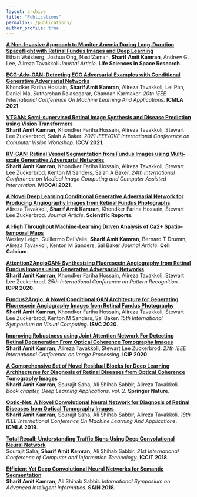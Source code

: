 ```yaml
---
layout: archive
title: "Publications"
permalink: /publications/
author_profile: true
---
```

**[A Non-Invasive Approach to Monitor Anemia During Long-Duration Spaceflight with Retinal Fundus Images and Deep Learning](https://sharifamit.com/publications/lssr2022)**  
Ethan Waisberg, Joshua Ong, NasifZaman, **Sharif Amit Kamran**, Andrew G. Lee, Alireza Tavakkoli *Journal Article*. **Life Sciences in Space Research**.

**[ECG-Adv-GAN: Detecting ECG Adversarial Examples with Conditional Generative Adversarial Networks](https://sharifamit.com/publications/icmla2021)**  
Khondker Fariha Hossain, **Sharif Amit Kamran**, Alireza Tavakkoli, Lei Pan, Daniel Ma, Sutharshan Rajasegarar, Chandan Karmaker. *20th IEEE International Conference On Machine Learning And Applications*. **ICMLA 2021**.

**[VTGAN: Semi-supervised Retinal Image Synthesis and Disease Prediction using Vision Transformers](https://sharifamit.com/publications/iccvw2021)**   
**Sharif Amit Kamran**, Khondker Fariha Hossain, Alireza Tavakkoli, Stewart Lee Zuckerbrod, Salah A Baker. *2021 IEEE/CVF International Conference on Computer Vision Workshop*. **ICCV 2021**.

**[RV-GAN: Retinal Vessel Segmentation from Fundus Images using Multi-scale Generative Adversarial Networks](https://sharifamit.com/publications/miccai2021)**  
**Sharif Amit Kamran**, Khondker Fariha Hossain, Alireza Tavakkoli, Stewart Lee Zuckerbrod, Kenton M Sanders, Salah A Baker. *24th International Conference on Medical Image Computing and Computer Assisted Intervention*. **MICCAI 2021**.

**[A Novel Deep Learning Conditional Generative Adversarial Network for Producing Angiography Images from Retinal Fundus Photographs](https://sharifamit.com/publications/srep2020)**  
Alireza Tavakkoli, **Sharif Amit Kamran**, Khondker Fariha Hossain, Stewart Lee Zuckerbrod. *Journal Article*. **Scientific Reports**.

**[A High Throughput Machine-Learning Driven Analysis of Ca2+ Spatio-temporal Maps](https://sharifamit.com/publications/cell2020)**  
Wesley Leigh, Guillermo Del Valle, **Sharif Amit Kamran**, Bernard T Drumm, Alireza Tavakkoli, Kenton M Sanders, Sal Baker *Journal Article*. **Cell Calcium**.

**[Attention2AngioGAN: Synthesizing Fluorescein Angiography from Retinal Fundus Images using Generative Adversarial Networks](https://sharifamit.com/publications/attention2020)**  
**Sharif Amit Kamran**, Khondker Fariha Hossain, Alireza Tavakkoli, Stewart Lee Zuckerbrod. *25th International Conference on Pattern Recognition*. **ICPR 2020**.

**[Fundus2Angio: A Novel Conditional GAN Architecture for Generating Fluorescein Angiography Images from Retinal Fundus Photography](https://sharifamit.com/publications/arxiv2020)**  
**Sharif Amit Kamran**, Khondker Fariha Hossain, Alireza Tavakkoli, Stewart Lee Zuckerbrod, Kenton M Sanders, Sal Baker. *15th International Symposium on Visual Computing*. **ISVC 2020**.

**[Improving Robustness using Joint Attention Network For Detecting Retinal Degeneration From Optical Coherence Tomography Images](https://sharifamit.com/publications/icip2020)**  
**Sharif Amit Kamran**, Alireza Tavakkoli, Stewart Lee Zuckerbrod. *27th IEEE International Conference on Image Processing*. **ICIP 2020**.

**[A Comprehensive Set of Novel Residual Blocks for Deep Learning Architectures for Diagnosis of Retinal Diseases from Optical Coherence Tomography Images](https://sharifamit.com/publications/dlbook2020)**  
**Sharif Amit Kamran**, Sourajit Saha, Ali Shihab Sabbir, Alireza Tavakkoli. *Book chapter, Deep Learning Applications. vol. 2*. **Springer Nature**.

**[Optic-Net: A Novel Convolutional Neural Network for Diagnosis of Retinal Diseases from Optical Tomography Images](https://sharifamit.com/publications/icmla2019)**  
**Sharif Amit Kamran**, Sourajit Saha, Ali Shihab Sabbir, Alireza Tavakkoli. *18th IEEE International Conference On Machine Learning And Applications*. **ICMLA 2019**.

**[Total Recall: Understanding Traffic Signs Using Deep Convolutional Neural Network](https://sharifamit.com/publications/iccit2018)**  
Sourajit Saha, **Sharif Amit Kamran**, Ali Shihab Sabbir. *21st International Conference of Computer and Information Technology*. **ICCIT 2018**.

**[Efficient Yet Deep Convolutional Neural Networks for Semantic Segmentation](https://sharifamit.com/publications/sain2018)**  
**Sharif Amit Kamran**, Ali Shihab Sabbir. *International Symposium on Advanced Intelligent Informatics*. **SAIN 2018**.